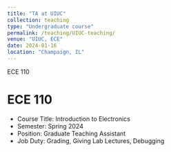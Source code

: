 ```yaml
---
title: "TA at UIUC"
collection: teaching
type: "Undergraduate course"
permalink: /teaching/UIUC-teaching/
venue: "UIUC, ECE"
date: 2024-01-16
location: "Champaign, IL"
---
```


ECE 110

ECE 110
======
* Course Title: Introduction to Electronics
* Semester: Spring 2024
* Position: Graduate Teaching Assistant
* Job Duty: Grading, Giving Lab Lectures, Debugging
